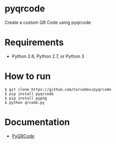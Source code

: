 # pyqrcode
Create a custom QR Code using pyqrcode

# Requirements
- Python 2.6, Python 2.7, or Python 3

# How to run
```
$ git clone https://github.com/CorvoDev/pyqrcode
$ pip install pyqrcode
$ pip install pypng
$ python qrcode.py
```

# Documentation
- [PyQRCode](https://pythonhosted.org/PyQRCode/)

